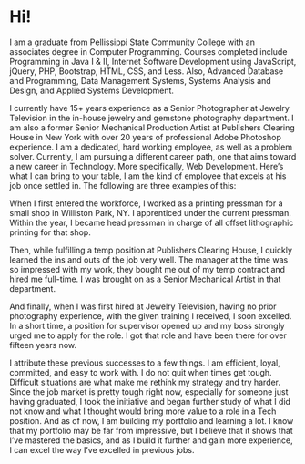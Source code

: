 <!--
**ccatura/ccatura** is a ✨ _special_ ✨ repository because its `README.md` (this file) appears on your GitHub profile.

Here are some ideas to get you started:

- 🔭 I’m currently working on ...
- 🌱 I’m currently learning ...
- 👯 I’m looking to collaborate on ...
- 🤔 I’m looking for help with ...
- 💬 Ask me about ...
- 📫 How to reach me: ...
- 😄 Pronouns: ...
- ⚡ Fun fact: ...
-->


<h1>Hi!</h1> 

<p>I am a graduate from Pellissippi State Community College with an associates degree in Computer Programming. Courses completed include Programming in Java I & II, Internet Software Development using JavaScript, jQuery, PHP, Bootstrap, HTML, CSS, and Less. Also, Advanced Database and Programming, Data Management Systems, Systems Analysis and Design, and Applied Systems Development.</p>

<p>I currently have 15+ years experience as a Senior Photographer at Jewelry Television in the in-house jewelry and gemstone photography department. I am also a former Senior Mechanical Production Artist at Publishers Clearing House in New York with over 20 years of professional Adobe Photoshop experience. I am a dedicated, hard working employee, as well as a problem solver. Currently, I am pursuing a different career path, one that aims toward a new career in Technology. More specifically, Web Development. Here’s what I can bring to your table, I am the kind of employee that excels at his job once settled in. The following are three examples of this:</p>

<p>When I first entered the workforce, I worked as a printing pressman for a small shop in Williston Park, NY. I apprenticed under the current pressman. Within the year, I became head pressman in charge of all offset lithographic printing for that shop.</p>

<p>Then, while fulfilling a temp position at Publishers Clearing House, I quickly learned the ins and outs of the job very well. The manager at the time was so impressed with my work, they bought me out of my temp contract and hired me full-time. I was brought on as a Senior Mechanical Artist in that department.</p>

<p>And finally, when I was first hired at Jewelry Television, having no prior photography experience, with the given training I received, I soon excelled. In a short time, a position for supervisor opened up and my boss strongly urged me to apply for the role. I got that role and have been there for over fifteen years now.</p>

<p>I attribute these previous successes to a few things. I am efficient, loyal, committed, and easy to work with. I do not quit when times get tough. Difficult situations are what make me rethink my strategy and try harder. Since the job market is pretty tough right now, especially for someone just having graduated, I took the initiative and began further study of what I did not know and what I thought would bring more value to a role in a Tech position. And as of now, I am building my portfolio and learning a lot. I know that my portfolio may be far from impressive, but I believe that it shows that I’ve mastered the basics, and as I build it further and gain more experience, I can excel the way I’ve excelled in previous jobs.</p>


